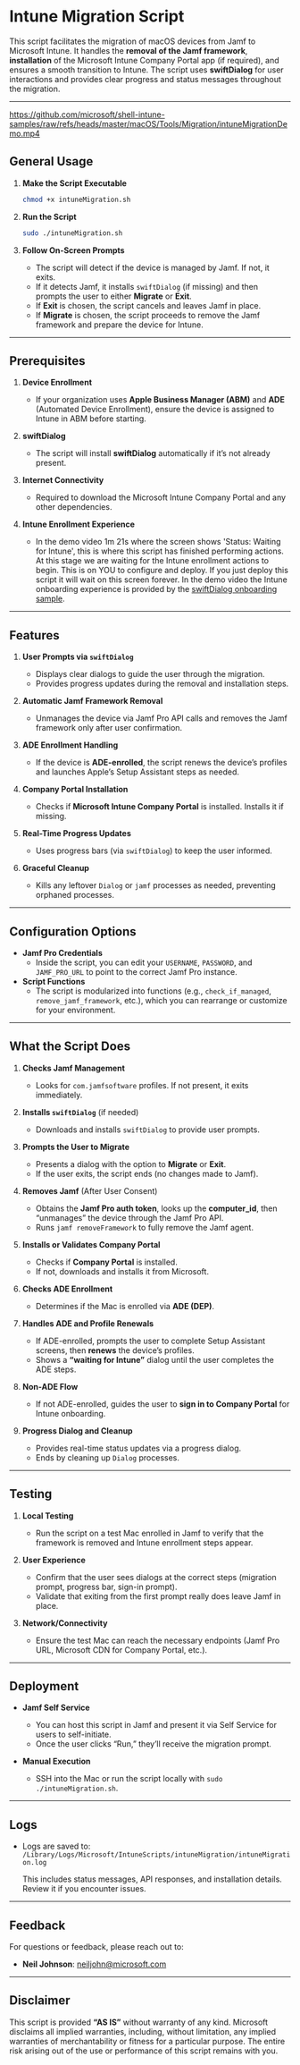 # Intune Migration Script

This script facilitates the migration of macOS devices from Jamf to Microsoft Intune. It handles the **removal of the Jamf framework**, **installation** of the Microsoft Intune Company Portal app (if required), and ensures a smooth transition to Intune. The script uses **swiftDialog** for user interactions and provides clear progress and status messages throughout the migration.

---

https://github.com/microsoft/shell-intune-samples/raw/refs/heads/master/macOS/Tools/Migration/intuneMigrationDemo.mp4

## General Usage

1. **Make the Script Executable**  
   ```bash
   chmod +x intuneMigration.sh
   ```

2. **Run the Script**  
   ```bash
   sudo ./intuneMigration.sh
   ```

3. **Follow On-Screen Prompts**  
   - The script will detect if the device is managed by Jamf. If not, it exits.  
   - If it detects Jamf, it installs `swiftDialog` (if missing) and then prompts the user to either **Migrate** or **Exit**.  
   - If **Exit** is chosen, the script cancels and leaves Jamf in place.  
   - If **Migrate** is chosen, the script proceeds to remove the Jamf framework and prepare the device for Intune.

---

## Prerequisites

1. **Device Enrollment**  
   - If your organization uses **Apple Business Manager (ABM)** and **ADE** (Automated Device Enrollment), ensure the device is assigned to Intune in ABM before starting.  

2. **swiftDialog**  
   - The script will install **swiftDialog** automatically if it’s not already present.  

3. **Internet Connectivity**  
   - Required to download the Microsoft Intune Company Portal and any other dependencies.

4. **Intune Enrollment Experience**
   - In the demo video 1m 21s where the screen shows 'Status: Waiting for Intune', this is where this script has finished performing actions. At this stage we are waiting for the Intune enrollment actions to begin. This is on YOU to configure and deploy. If you just deploy this script it will wait on this screen forever. In the demo video the Intune onboarding experience is provided by the [swiftDialog onboarding sample](https://github.com/microsoft/shell-intune-samples/tree/master/macOS/Config/Swift%20Dialog%20(PKG)).

---

## Features

1. **User Prompts via `swiftDialog`**  
   - Displays clear dialogs to guide the user through the migration.  
   - Provides progress updates during the removal and installation steps.

2. **Automatic Jamf Framework Removal**  
   - Unmanages the device via Jamf Pro API calls and removes the Jamf framework only after user confirmation.

3. **ADE Enrollment Handling**  
   - If the device is **ADE-enrolled**, the script renews the device’s profiles and launches Apple’s Setup Assistant steps as needed.

4. **Company Portal Installation**  
   - Checks if **Microsoft Intune Company Portal** is installed. Installs it if missing.

5. **Real-Time Progress Updates**  
   - Uses progress bars (via `swiftDialog`) to keep the user informed.

6. **Graceful Cleanup**  
   - Kills any leftover `Dialog` or `jamf` processes as needed, preventing orphaned processes.

---

## Configuration Options

- **Jamf Pro Credentials**  
  - Inside the script, you can edit your `USERNAME`, `PASSWORD`, and `JAMF_PRO_URL` to point to the correct Jamf Pro instance.  
- **Script Functions**  
  - The script is modularized into functions (e.g., `check_if_managed`, `remove_jamf_framework`, etc.), which you can rearrange or customize for your environment.

---

## What the Script Does

1. **Checks Jamf Management**  
   - Looks for `com.jamfsoftware` profiles. If not present, it exits immediately.

2. **Installs `swiftDialog`** (if needed)  
   - Downloads and installs `swiftDialog` to provide user prompts.

3. **Prompts the User to Migrate**  
   - Presents a dialog with the option to **Migrate** or **Exit**.  
   - If the user exits, the script ends (no changes made to Jamf).

4. **Removes Jamf** (After User Consent)  
   - Obtains the **Jamf Pro auth token**, looks up the **computer_id**, then “unmanages” the device through the Jamf Pro API.  
   - Runs `jamf removeFramework` to fully remove the Jamf agent.

5. **Installs or Validates Company Portal**  
   - Checks if **Company Portal** is installed.  
   - If not, downloads and installs it from Microsoft.

6. **Checks ADE Enrollment**  
   - Determines if the Mac is enrolled via **ADE (DEP)**.

7. **Handles ADE and Profile Renewals**  
   - If ADE-enrolled, prompts the user to complete Setup Assistant screens, then **renews** the device’s profiles.  
   - Shows a **“waiting for Intune”** dialog until the user completes the ADE steps.

8. **Non-ADE Flow**  
   - If not ADE-enrolled, guides the user to **sign in to Company Portal** for Intune onboarding.

9. **Progress Dialog and Cleanup**  
   - Provides real-time status updates via a progress dialog.  
   - Ends by cleaning up `Dialog` processes.

---

## Testing

1. **Local Testing**  
   - Run the script on a test Mac enrolled in Jamf to verify that the framework is removed and Intune enrollment steps appear.  

2. **User Experience**  
   - Confirm that the user sees dialogs at the correct steps (migration prompt, progress bar, sign-in prompt).  
   - Validate that exiting from the first prompt really does leave Jamf in place.

3. **Network/Connectivity**  
   - Ensure the test Mac can reach the necessary endpoints (Jamf Pro URL, Microsoft CDN for Company Portal, etc.).

---

## Deployment

- **Jamf Self Service**  
  - You can host this script in Jamf and present it via Self Service for users to self-initiate.  
  - Once the user clicks “Run,” they’ll receive the migration prompt.

- **Manual Execution**  
  - SSH into the Mac or run the script locally with `sudo ./intuneMigration.sh`.

---

## Logs

- Logs are saved to:  
  `/Library/Logs/Microsoft/IntuneScripts/intuneMigration/intuneMigration.log`

  This includes status messages, API responses, and installation details. Review it if you encounter issues.

---

## Feedback

For questions or feedback, please reach out to:
- **Neil Johnson**: neiljohn@microsoft.com

---

## Disclaimer

This script is provided **“AS IS”** without warranty of any kind. Microsoft disclaims all implied warranties, including, without limitation, any implied warranties of merchantability or fitness for a particular purpose. The entire risk arising out of the use or performance of this script remains with you.
